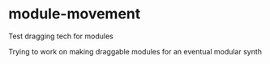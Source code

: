 # module-movement
Test dragging tech for modules

Trying to work on making draggable modules for an eventual modular synth